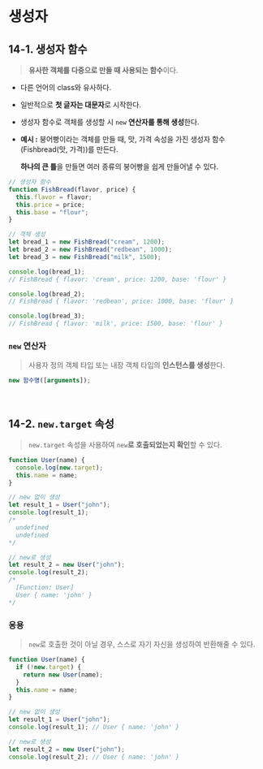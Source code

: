 # 생성자

## 14-1. 생성자 함수

> **유사한 객체를 다중으로 만들 때 사용되는 함수**이다.
> 
- 다른 언어의 class와 유사하다.
- 일반적으로 **첫 글자는 대문자**로 시작한다.
- 생성자 함수로 객체를 생성할 시 `new` **연산자를 통해 생성**한다.
- **예시 :** 붕어빵이라는 객체를 만들 때, 맛, 가격 속성을 가진 생성자 함수(Fishbread(맛, 가격))를 만든다.
    
    **하나의 큰 틀**을 만들면 여러 종류의 붕어빵을 쉽게 만들어낼 수 있다.

```jsx
// 생성자 함수
function FishBread(flavor, price) {
  this.flavor = flavor;
  this.price = price;
  this.base = "flour";
}

// 객체 생성
let bread_1 = new FishBread("cream", 1200);
let bread_2 = new FishBread("redbean", 1000);
let bread_3 = new FishBread("milk", 1500);

console.log(bread_1);
// FishBread { flavor: 'cream', price: 1200, base: 'flour' }

console.log(bread_2);
// FishBread { flavor: 'redbean', price: 1000, base: 'flour' }

console.log(bread_3);
// FishBread { flavor: 'milk', price: 1500, base: 'flour' }
```

### `new` 연산자

> 사용자 정의 객체 타입 또는 내장 객체 타입의 **인스턴스를 생성**한다.
> 

```jsx
new 함수명([arguments]);
```
<br>

## 14-2. `new.target` 속성

> `new.target` 속성을 사용하여 `new`**로 호출되었는지 확인**할 수 있다.
> 

```jsx
function User(name) {
  console.log(new.target);
  this.name = name;
}

// new 없이 생성
let result_1 = User("john");
console.log(result_1);
/*
  undefined
  undefined
*/

// new로 생성
let result_2 = new User("john");
console.log(result_2);
/*
  [Function: User]
  User { name: 'john' }
*/
```

### 응용

> `new`로 호출한 것이 아닐 경우, 스스로 자기 자신을 생성하여 반환해줄 수 있다.

```jsx
function User(name) {
  if (!new.target) {
    return new User(name);
  }
  this.name = name;
}

// new 없이 생성
let result_1 = User("john");
console.log(result_1); // User { name: 'john' }

// new로 생성
let result_2 = new User("john");
console.log(result_2); // User { name: 'john' }
```
<br>
